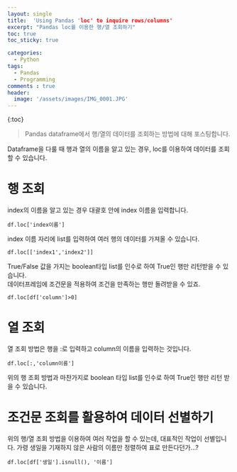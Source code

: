 ```yaml
---
layout: single
title:  'Using Pandas 'loc' to inquire rows/columns'
excerpt: "Pandas loc를 이용한 행/열 조회하기"
toc: true
toc_sticky: true

categories:
  - Python
tags:
  - Pandas
  - Programming
comments : true
header:
  image: '/assets/images/IMG_0001.JPG'
---
```



{:toc}

> Pandas dataframe에서 행/열의 데이터를 조회하는 방법에 대해 포스팅합니다.
 
 Dataframe을 다룰 때 행과 열의 이름을 알고 있는 경우, loc를 이용하여 데이터를 조회할 수 있습니다.

# 행 조회
index의 이름을 알고 있는 경우 대괄호 안에 index 이름을 입력합니다.
    
    df.loc['index이름']
    
index 이름 자리에 list를 입력하여 여러 행의 데이터를 가져올 수 있습니다.

    df.loc[['index1','index2']]
  
True/False 값을 가지는 boolean타입 list를 인수로 하여 True인 행만 리턴받을 수 있습니다.  
데이터프레임에 조건문을 적용하여 조건을 만족하는 행만 돌려받을 수 있죠.

    df.loc[df['column']>0]
    
# 열 조회
열 조회 방법은 행을 :로 입력하고 column의 이름을 입력하는 것입니다.

    df.loc[:,'column이름']
   
위의 행 조회 방법과 마찬가지로 boolean 타입 list를 인수로 하여 True인 행만 리턴 받을 수 있습니다.

# 조건문 조회를 활용하여 데이터 선별하기
위의 행/열 조회 방법을 이용하여 여러 작업을 할 수 있는데, 대표적인 작업이 선별입니다.
가령 생일을 기재하지 않은 사람의 이름만 정렬하여 표로 만든다던가...?

    df.loc[df['생일'].isnull(), '이름']
